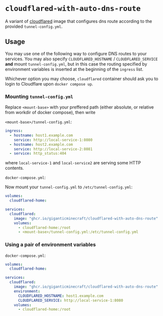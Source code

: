 # `cloudflared-with-auto-dns-route`

A variant of [cloudflared](https://github.com/cloudflare/cloudflared) image that configures dns route according to the provided `tunnel-config.yml`.

## Usage

You may use one of the following way to configure DNS routes to your services. You may also specify `CLOUDFLARED_HOSTNAME` / `CLOUDFLARED_SERVICE` **and** mount `tunnel-config.yml`, but in this case the routing specified by environment variables is inserted at the beginning of the `ingress` list.

Whichever option you may choose, `cloudflared` container should ask you to login to Cloudflare upon `docker compose up`.

### Mounting `tunnel-config.yml`

Replace `<mount-base>` with your preffered path (either absolute, or relative from workdir of docker compose), then write

`<mount-base>/tunnel-config.yml`:

```YAML
ingress:
  - hostname: host1.example.com
    service: http://local-service-1:8080
  - hostname: host2.example.com
    service: http://local-service-2:8081
  - service: http_status:404
```

where `local-service-1` and `local-service2` are serving some HTTP contents.

`docker-compose.yml`:

Now mount your `tunnel-config.yml` to `/etc/tunnel-config.yml`:

```YAML
volumes:
  cloudflared-home:

services:
  cloudflared:
    image: "ghcr.io/giganticminecraft/cloudflared-with-auto-dns-route"
    volumes:
      - cloudflared-home:/root
      - <mount-base>/tunnel-config.yml:/etc/tunnel-config.yml
```

### Using a pair of environment variables

`docker-compose.yml`:

```YAML
volumes:
  cloudflared-home:

services:
  cloudflared:
    image: "ghcr.io/giganticminecraft/cloudflared-with-auto-dns-route"
    environment:
      CLOUDFLARED_HOSTNAME: host1.example.com
      CLOUDFLARED_SERVICE: http://local-service-1:8080
    volumes:
      - cloudflared-home:/root
```
